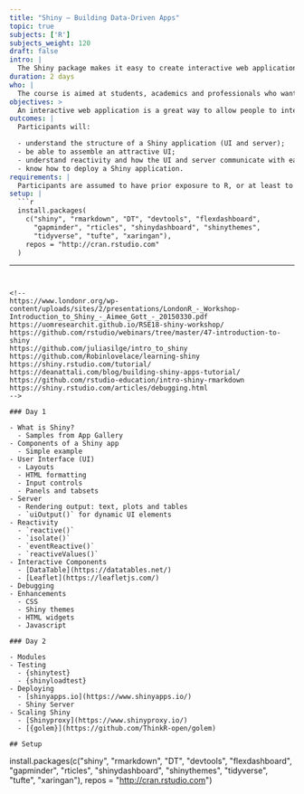 ```yaml
---
title: "Shiny — Building Data-Driven Apps"
topic: true
subjects: ['R']
subjects_weight: 120
draft: false
intro: |
  The Shiny package makes it easy to create interactive web applications using R.
duration: 2 days
who: |
  The course is aimed at students, academics and professionals who want to build interactive web applications.
objectives: >
  An interactive web application is a great way to allow people to interact with data. The conventional approach to developing such an application requires knowledge of a range of web development tools. However, the Shiny package makes it possible to easily build a web application using only R. This allows you to focus on the data and user experience.
outcomes: |
  Participants will:

  - understand the structure of a Shiny application (UI and server);
  - be able to assemble an attractive UI;
  - understand reactivity and how the UI and server communicate with each other; and
  - know how to deploy a Shiny application.
requirements: |
  Participants are assumed to have prior exposure to R, or at least to programming of some variety. Ideally participants should have completed the [Data Wrangling]({{< ref "r-data-wrangling.md" >}}) and [Visualisation]({{< ref "r-visualisation.md" >}}) modules.
setup: |
  ```r
  install.packages(
    c("shiny", "rmarkdown", "DT", "devtools", "flexdashboard",
      "gapminder", "rticles", "shinydashboard", "shinythemes",
      "tidyverse", "tufte", "xaringan"),
    repos = "http://cran.rstudio.com"
  )
  ```
---
```


<!--
https://www.londonr.org/wp-content/uploads/sites/2/presentations/LondonR_-_Workshop-Introduction_to_Shiny_-_Aimee_Gott_-_20150330.pdf
https://uomresearchit.github.io/RSE18-shiny-workshop/
https://github.com/rstudio/webinars/tree/master/47-introduction-to-shiny
https://github.com/juliasilge/intro_to_shiny
https://github.com/Robinlovelace/learning-shiny
https://shiny.rstudio.com/tutorial/
https://deanattali.com/blog/building-shiny-apps-tutorial/
https://github.com/rstudio-education/intro-shiny-rmarkdown
https://shiny.rstudio.com/articles/debugging.html
-->

### Day 1

- What is Shiny?
  - Samples from App Gallery
- Components of a Shiny app
  - Simple example
- User Interface (UI)
  - Layouts
  - HTML formatting
  - Input controls
  - Panels and tabsets
- Server
  - Rendering output: text, plots and tables
  - `uiOutput()` for dynamic UI elements
- Reactivity
  - `reactive()`
  - `isolate()`
  - `eventReactive()`
  - `reactiveValues()`
- Interactive Components
  - [DataTable](https://datatables.net/)
  - [Leaflet](https://leafletjs.com/)
- Debugging
- Enhancements
  - CSS
  - Shiny themes
  - HTML widgets
  - Javascript

### Day 2

- Modules
- Testing
  - {shinytest}
  - {shinyloadtest}
- Deploying
  - [shinyapps.io](https://www.shinyapps.io/)
  - Shiny Server
- Scaling Shiny
  - [Shinyproxy](https://www.shinyproxy.io/)
  - [{golem}](https://github.com/ThinkR-open/golem)

## Setup

```
install.packages(c("shiny", "rmarkdown", "DT", "devtools", "flexdashboard",
                   "gapminder", "rticles", "shinydashboard", "shinythemes", 
                   "tidyverse", "tufte", "xaringan"),
                 repos = "http://cran.rstudio.com")
```
